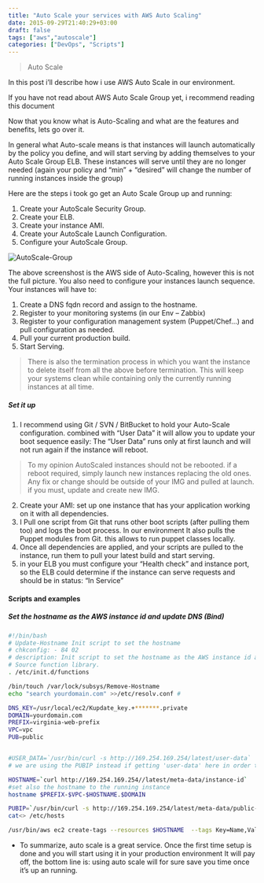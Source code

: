 ```yaml
---
title: "Auto Scale your services with AWS Auto Scaling"
date: 2015-09-29T21:40:29+03:00
draft: false
tags: ["aws","autoscale"]
categories: ["DevOps", "Scripts"]
---
```


> Auto Scale

In this post i’ll describe how i use AWS Auto Scale in our environment.

If you have not read about AWS Auto Scale Group yet, i recommend reading this document 

Now that you know what is Auto-Scaling and what are the features and benefits, lets go over it.

In general what Auto-scale means is that instances will launch automatically by the policy you define, and will start serving by adding themselves to your
Auto Scale Group ELB.
These instances will serve until they are no longer needed (again your policy and “min” + “desired” will change the number of running instances inside the group)

Here are the steps i took go get an Auto Scale Group up and running:

1. Create your AutoScale Security Group.
2. Create your ELB.
3. Create your instance AMI.
4. Create your AutoScale Launch Configuration.
5. Configure your AutoScale Group.

![AutoScale-Group](/img/asgroup.png)


The above screenshost is the AWS side of Auto-Scaling, however this is not the full picture.
You also need to configure your instances launch sequence.
Your instances will have to:

1. Create a DNS fqdn record and assign to the hostname.
2. Register to your monitoring systems (in our Env – Zabbix)
3. Register to your configuration management system (Puppet/Chef…) and pull configuration as needed.
4. Pull your current production build.
5. Start Serving.

> There is also the termination process in which you want the instance to delete itself from all the above before termination.
This will keep your systems clean while containing only the currently running instances at all time.


##### Set it up

1. I recommend using Git / SVN / BitBucket to hold your Auto-Scale configuration. combined with “User Data” it will allow you to update your boot sequence easily:
The “User Data” runs only at first launch and will not run again if the instance will reboot.

> To my opinion AutoScaled instances should not be rebooted. if a reboot required, simply launch new instances replacing the old ones.
Any fix or change should be outside of your IMG and pulled at launch. if you must, update and create new IMG.


2. Create your AMI: set up one instance that has your application working on it with all dependencies.
3. I Pull one script from Git that runs other boot scripts (after pulling them too) and logs the boot process.
In our environment It also pulls the Puppet modules from Git. this allows to run puppet classes locally.
4. Once all dependencies are applied, and your scripts are pulled to the instance, run them to pull your latest build and start serving.
5. in your ELB you must configure your “Health check” and instance port, so the ELB could determine if the instance can serve requests and should be in status:
“In Service”

#### Scripts and examples

##### Set the hostname as the AWS instance id and update DNS (Bind)


~~~bash
#!/bin/bash
# Update-Hostname Init script to set the hostname
# chkconfig: - 84 02
# description: Init script to set the hostname as the AWS instance id and update DNS (Bind)
# Source function library.
. /etc/init.d/functions

/bin/touch /var/lock/subsys/Remove-Hostname
echo "search yourdomain.com" >>/etc/resolv.conf #

DNS_KEY=/usr/local/ec2/Kupdate_key.+*******.private
DOMAIN=yourdomain.com
PREFIX=virginia-web-prefix
VPC=vpc
PUB=public


#USER_DATA=`/usr/bin/curl -s http://169.254.169.254/latest/user-data`
# we are using the PUBIP instead if getting 'user-data' here in order to generate the hostname

HOSTNAME=`curl http://169.254.169.254//latest/meta-data/instance-id`
#set also the hostname to the running instance
hostname $PREFIX-$VPC-$HOSTNAME.$DOMAIN

PUBIP=`/usr/bin/curl -s http://169.254.169.254/latest/meta-data/public-ipv4`
cat<> /etc/hosts

/usr/bin/aws ec2 create-tags --resources $HOSTNAME  --tags Key=Name,Value=$PREFIX-$VPC-$HOSTNAME.$DOMAIN
~~~

* To summarize, auto scale is a great service.
Once the first time setup is done and you will start using it in your production environment
It will pay off, the bottom line is: using auto scale will for sure save you time once it’s up an running.


